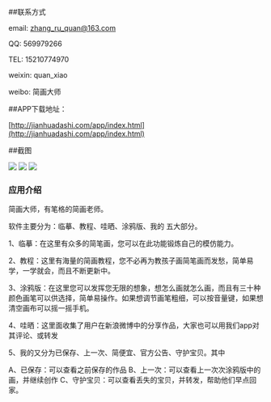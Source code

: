 ##联系方式

email: zhang_ru_quan@163.com

QQ: 569979266

TEL: 15210774970

weixin: quan_xiao

weibo: 简画大师

##APP下载地址：
	
[http://jianhuadashi.com/app/index.html](http://jianhuadashi.com/app/index.html)

##截图

![](https://raw.githubusercontent.com/QuanGe/jhds_iOS/master/screenshot/a.jpeg)
![](https://raw.githubusercontent.com/QuanGe/jhds_iOS/master/screenshot/b.jpeg)
![](https://raw.githubusercontent.com/QuanGe/jhds_iOS/master/screenshot/c.jpeg)

### 应用介绍

简画大师，有笔格的简画老师。 

软件主要分为：临摹、教程、哇晒、涂鸦版、我的 五大部分。 

1、临摹：在这里有众多的简笔画，您可以在此功能锻炼自己的模仿能力。 

2、教程：这里有海量的简画教程，您不必再为教孩子画简笔画而发愁，简单易学，一学就会，而且不断更新中。 

3、涂鸦版：在这里您可以发挥您无限的想象，想怎么画就怎么画，而且有三十种颜色画笔可以供选择，简单易操作。如果想调节画笔粗细，可以按音量键，如果想清空画布可以摇一摇手机。 

4、哇晒：这里面收集了用户在新浪微博中的分享作品，大家也可以用我们app对其评论、或转发 

5、我的又分为已保存、上一次、简便宜、官方公告、守护宝贝。其中 

A、已保存：可以查看之前保存的作品 
B、上一次：可以查看上一次次涂鸦版中的画，并继续创作 
C、守护宝贝：可以查看丢失的宝贝，并转发，帮助他们早点回家。

